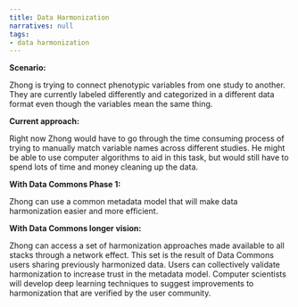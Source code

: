 ```yaml
---
title: Data Harmonization
narratives: null
tags:
- data harmonization
---
```

**Scenario:**

Zhong is trying to connect phenotypic variables from one study to
another. They are currently labeled differently and categorized in a
different data format even though the variables mean the same thing.

**Current approach:**

Right now Zhong would have to go through the time consuming process of trying to manually match variable names across
different studies. He might be able to use computer algorithms to aid in this task, but would still have to spend lots of time and money cleaning up the data.

**With Data Commons Phase 1:**

Zhong can use a common metadata model that will make data harmonization easier and more efficient.


**With Data Commons longer vision:**

Zhong can access a set of harmonization approaches
made available to all stacks through a network effect. This set is the
result of Data Commons users sharing previously harmonized data. Users
can collectively validate harmonization to increase trust in the metadata
model. Computer scientists will develop deep learning techniques to suggest
improvements to harmonization that are verified by the user community.